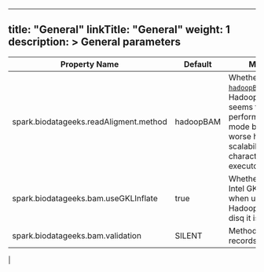 
---
title: "General"
linkTitle: "General"
weight: 1
description: >
   General parameters
---

| Property Name                           | Default         | Meaning                                                                            |
|-----------------------------------------|-----------------|------------------------------------------------------------------------------------|
| spark.biodatageeks.readAligment.method  | hadoopBAM       | Whether to use [`hadoopBAM`](https://github.com/HadoopGenomics/Hadoop-BAM) or [`disq`](https://github.com/disq-bio/disq). Hadoop-BAM seems to be more performant in local mode but has worse horizontal scalability characteristic(~50+ executors). |
| spark.biodatageeks.bam.useGKLInflate    | true            | Whether to use Intel GKL deflater when using HadoopBAM (for disq it is always on)  |
| spark.biodatageeks.bam.validation | SILENT | Method of BAM records [validation](https://github.com/samtools/htsjdk/blob/master/src/main/java/htsjdk/samtools/ValidationStringency.java)|
|
